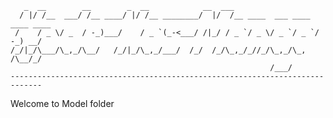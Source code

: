 
       _  __        __        _  __            __  ___                           
      / |/ /__  ___/ /__ ____/ |/ /__ ________/  |/  /__ ____  ___ ____ ____ ____
     /    / _ \/ _  / -_)___/    / _ `(_-<___/ /|_/ / _ `/ _ \/ _ `/ _ `/ -_) __/
    /_/|_/\___/\_,_/\__/   /_/|_/\_,_/___/  /_/  /_/\_,_/_//_/\_,_/\_, /\__/_/   
                                                              /___/          
    -----------------------------------------------------------------------------


Welcome to Model folder